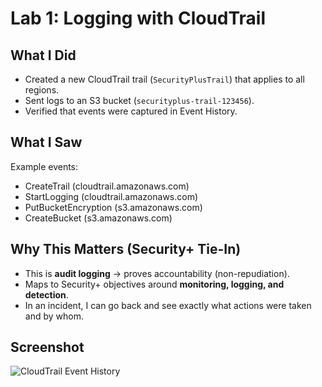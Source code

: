 # Lab 1: Logging with CloudTrail

## What I Did
- Created a new CloudTrail trail (`SecurityPlusTrail`) that applies to all regions.
- Sent logs to an S3 bucket (`securityplus-trail-123456`).
- Verified that events were captured in Event History.

## What I Saw
Example events:
- CreateTrail (cloudtrail.amazonaws.com)
- StartLogging (cloudtrail.amazonaws.com)
- PutBucketEncryption (s3.amazonaws.com)
- CreateBucket (s3.amazonaws.com)

## Why This Matters (Security+ Tie-In)
- This is **audit logging** → proves accountability  (non-repudiation).
- Maps to Security+ objectives around **monitoring, logging, and detection**.
- In an incident, I can go back and see exactly what actions were taken and by whom.

## Screenshot
![CloudTrail Event History](images/cloudtrail-event.png)
